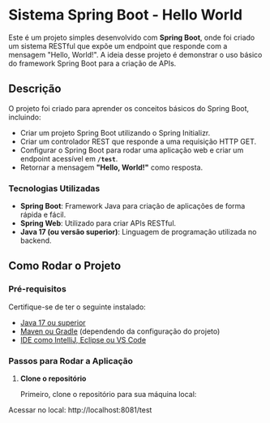 # Sistema Spring Boot - Hello World

Este é um projeto simples desenvolvido com **Spring Boot**, onde foi criado um sistema RESTful que expõe um endpoint que responde com a mensagem "Hello, World!". A ideia desse projeto é demonstrar o uso básico do framework Spring Boot para a criação de APIs.

## Descrição

O projeto foi criado para aprender os conceitos básicos do Spring Boot, incluindo:

- Criar um projeto Spring Boot utilizando o Spring Initializr.
- Criar um controlador REST que responde a uma requisição HTTP GET.
- Configurar o Spring Boot para rodar uma aplicação web e criar um endpoint acessível em **`/test`**.
- Retornar a mensagem **"Hello, World!"** como resposta.

### Tecnologias Utilizadas

- **Spring Boot**: Framework Java para criação de aplicações de forma rápida e fácil.
- **Spring Web**: Utilizado para criar APIs RESTful.
- **Java 17 (ou versão superior)**: Linguagem de programação utilizada no backend.
  
## Como Rodar o Projeto

### Pré-requisitos

Certifique-se de ter o seguinte instalado:

- [Java 17 ou superior](https://adoptopenjdk.net/) 
- [Maven ou Gradle](https://maven.apache.org/) (dependendo da configuração do projeto)
- [IDE como IntelliJ, Eclipse ou VS Code](https://code.visualstudio.com/)

### Passos para Rodar a Aplicação

1. **Clone o repositório**

   Primeiro, clone o repositório para sua máquina local:

Acessar no local: http://localhost:8081/test
